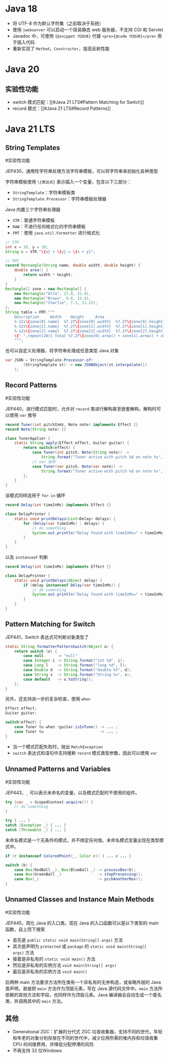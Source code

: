 # Java 18

- 将 UTF-8 作为默认字符集（之前取决于系统）
- 使用 `jwebserver` 可以启动一个简易静态 web 服务器，不支持 CGI 和 Servlet
- Javadoc 中，可使用 `{@snippet 代码块}` 代替 `<pre>{@code 代码块}</pre>` 用于插入代码
- 重新实现了 `Method`，`Constructor`，提高反射性能
# Java 20
## 实验性功能

- switch 模式匹配：[[#Java 21 LTS#Pattern Matching for Switch]]
- record 模式：[[#Java 21 LTS#Record Patterns]]
# Java 21 LTS

## String Templates
#实验性功能 

JEP430，通用性字符串处理方法字符串模板，可以将字符串来初始化各种类型

字符串模板使用 `\{表达式}` 表示插入一个变量，包含以下三部分：
- `StringTemplate`：字符串模板类
- `StringTemplate.Processor`：字符串模板处理器

Java 内置三个字符串处理器
- `STR`：普通字符串模板
- `RAW`：不进行任何格式化的字符串模板
- `FMT`：使用 `java.util.Formatter` 进行格式化

```java
// STR
int x = 10, y = 20;
String s = STR."\{x} + \{y} = \{x + y}";
```

```java
// FMT
record Rectangle(String name, double width, double height) {
    double area() {
        return width * height;
    }
}
Rectangle[] zone = new Rectangle[] {
    new Rectangle("Alfa", 17.8, 31.4),
    new Rectangle("Bravo", 9.6, 12.4),
    new Rectangle("Charlie", 7.1, 11.23),
};
String table = FMT."""
    Description     Width    Height     Area
    %-12s\{zone[0].name}  %7.2f\{zone[0].width}  %7.2f\{zone[0].height}     %7.2f\{zone[0].area()}
    %-12s\{zone[1].name}  %7.2f\{zone[1].width}  %7.2f\{zone[1].height}     %7.2f\{zone[1].area()}
    %-12s\{zone[2].name}  %7.2f\{zone[2].width}  %7.2f\{zone[2].height}     %7.2f\{zone[2].area()}
    \{" ".repeat(28)} Total %7.2f\{zone[0].area() + zone[1].area() + zone[2].area()}
    """;
```

也可以自定义处理器，将字符串处理成任意类型 Java 对象

```java
var JSON = StringTemplate.Processor.of(
        (StringTemplate st) -> new JSONObject(st.interpolate())
    );
```
## Record Patterns
#实验性功能 

JEP440，进行模式匹配时，允许对 `record` 类进行解构甚至嵌套解构，解构时可以使用 `var` 推导

```java
record Tuner(int pitchInHz, Note note) implements Effect {}
record Note(String note) {}

class TunerApplier {
    static String apply(Effect effect, Guitar guitar) {
        return switch(effect) {
            case Tuner(int pitch, Note(String note)) -> 
                String.format("Tuner active with pitch %d on note %s", pitch, note);
            // var 版本
            case Tuner(var pitch, Note(var note)) -> 
                String.format("Tuner active with pitch %d on note %s", pitch, note);
        };
    }
}
```

该模式同样适用于 `for-in` 循环

```java
record Delay(int timeInMs) implements Effect {}

class DelayPrinter {
    static void printDelays(List<Delay> delays) {
        for (Delay(var timeInMs) : delays) {
            // do something
            System.out.println("Delay found with timeInMs=" + timeInMs);
        }
    }
}
```

以及 `instanceof` 判断

```java
record Delay(int timeInMs) implements Effect {}

class DelayPrinter {
    static void printDelays(Object delay) {
        if (delay instanceof Delay(var timeInMs)) {
            // do something
            System.out.println("Delay found with timeInMs=" + timeInMs);
        }
    }
}
```
## Pattern Matching for Switch

JEP441，Switch 表达式可判断对象类型了

```java
static String formatterPatternSwitch(Object o) {
    return switch (o) {
        case null      -> "null"
        case Integer i -> String.format("int %d", i);
        case Long l    -> String.format("long %d", l);
        case Double d  -> String.format("double %f", d);
        case String s  -> String.format("String %s", s);
        case default   -> o.toString();
    };
}
```

另外，还支持进一步的复杂检查，使用 `when`

```java
Effect effect;
Guitar guitar;

switch(effect) {
    case Tuner tu when !guitar.isInTune() -> ... ;
    case Tuner tu                         -> ... ; 
}
```

- 当一个模式匹配失败时，抛出 `MatchException`
- `switch` 表达式和语句中支持推断 `record` 模式类型参数，因此可以使用 `var`
## Unnamed Patterns and Variables
#实验性功能 

JEP443，`_` 可以表示未命名的变量，以及模式匹配时不使用的组件。

```java
try (var _ = ScopedContext.acquire()) {
    // do something
}

try { ... } 
catch (Exception _) { ... } 
catch (Throwable _) { ... }
```

未命名模式是一个无条件的模式，并不绑定任何值。未命名模式变量出现在类型模式中。

```java
if (r instanceof ColoredPoint(_, Color c)) { ... c ... }

switch (b) {
    case Box(RedBall _), Box(BlueBall _) -> processBox(b);
    case Box(GreenBall _)                -> stopProcessing();
    case Box(_)                          -> pickAnotherBox();
}
```
## Unnamed Classes and Instance Main Methods
#实验性功能 

JEP445，简化 Java 的入口类。现在 Java 的入口函数可以是以下类型的 main 函数，自上而下搜索

- 首先是 `public static void main(String[] args)` 方法
- 其次是声明为 `protected` 或 `package` 的 `static void main(String[] args)` 方法
- 接着是非私有的 `static void main()` 方法
- 然后是非私有的实例方法 `void main(String[] args)`
- 最后是非私有的实例方法 `void main()`

后两种 main 方法要求方法所在类有一个非私有的无参构造，或省略外层的 Java 类声明，直接把 `main` 方法作为顶层元素，写在 Java 源代码文件中。`main` 方法所依赖的其他方法和字段，也同样作为顶层元素。Java 编译器会自动生成一个匿名类，并调用其中的 `main` 方法。
## 其他

- Generational ZGC：扩展的分代式 ZGC 垃圾收集器，支持不同的世代，年轻和年老的对象分别存放在不同的世代中，减少应用所需的堆内存和垃圾收集 CPU 的间接费用，并降低分配停滞的风险
- 不再支持 32 位Windows

